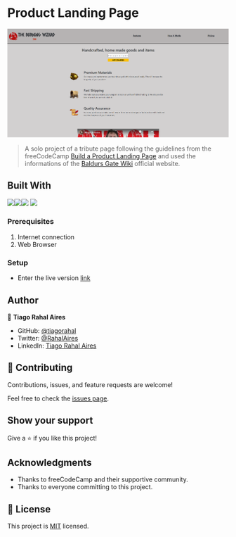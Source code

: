 # Product Landing Page

![screenshot](./assets/images/screenshot.png)

> A solo project of a tribute page following the guidelines from the freeCodeCamp [Build a Product Landing Page](https://www.freecodecamp.org/learn/responsive-web-design/responsive-web-design-projects/build-a-product-landing-page) and used the informations of the [Baldurs Gate Wiki](https://baldursgate.fandom.com/wiki/Baldur%27s_Gate_Wiki) official website.

## Built With

<img src="https://img.shields.io/badge/HTML5-E34F26?style=for-the-badge&logo=html5&logoColor=white"><img src="https://img.shields.io/badge/CSS3-1572B6?style=for-the-badge&logo=css3&logoColor=white"><img src="https://img.shields.io/badge/Bootstrap-563D7C?style=for-the-badge&logo=bootstrap&logoColor=white"> <img src="https://img.shields.io/badge/JavaScript-F7DF1E?style=for-the-badge&logo=javascript&logoColor=black">

### Prerequisites

1. Internet connection
2. Web Browser

### Setup

* Enter the live version [link](https://tiagorahal.github.io/Product-Landing-Page/)

## Author

👤 **Tiago Rahal Aires**

- GitHub: [@tiagorahal](https://github.com/tiagorahal)
- Twitter: [@RahalAires](https://twitter.com/RahalAires)
- LinkedIn: [Tiago Rahal Aires](https://linkedin.com/tiagorahal)

## 🤝 Contributing

Contributions, issues, and feature requests are welcome!

Feel free to check the [issues page](https://github.com/tiagorahal/Product-Landing-Page/issues).

## Show your support

Give a ⭐️ if you like this project!

## Acknowledgments

- Thanks to freeCodeCamp and their supportive community.
- Thanks to everyone committing to this project.

## 📝 License

This project is [MIT](./MIT.md) licensed.